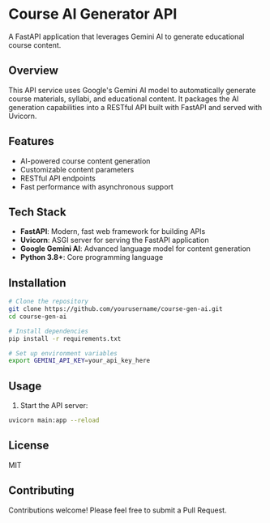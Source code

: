 # Course AI Generator API

A FastAPI application that leverages Gemini AI to generate educational course content.

## Overview

This API service uses Google's Gemini AI model to automatically generate course materials, syllabi, and educational content. It packages the AI generation capabilities into a RESTful API built with FastAPI and served with Uvicorn.

## Features

- AI-powered course content generation
- Customizable content parameters
- RESTful API endpoints
- Fast performance with asynchronous support

## Tech Stack

- **FastAPI**: Modern, fast web framework for building APIs
- **Uvicorn**: ASGI server for serving the FastAPI application
- **Google Gemini AI**: Advanced language model for content generation
- **Python 3.8+**: Core programming language

## Installation

```bash
# Clone the repository
git clone https://github.com/yourusername/course-gen-ai.git
cd course-gen-ai

# Install dependencies
pip install -r requirements.txt

# Set up environment variables
export GEMINI_API_KEY=your_api_key_here
```

## Usage

1. Start the API server:

```bash
uvicorn main:app --reload
```

## License

MIT

## Contributing

Contributions welcome! Please feel free to submit a Pull Request.
